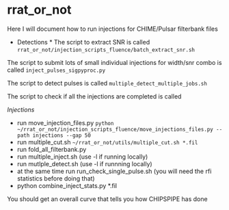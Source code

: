 # rrat_or_not

Here I will document how to run injections for CHIME/Pulsar filterbank files
* Detections *
The script to extract SNR is called `rrat_or_not/injection_scripts_fluence/batch_extract_snr.sh`

The script to submit lots of small individual injections for width/snr combo is called `inject_pulses_sigpyproc.py`

The script to detect pulses is called `multiple_detect_multiple_jobs.sh`

The script to check if all the injections are completed is called

*Injections*
- run move_injection_files.py
`python ~/rrat_or_not/injection_scripts_fluence/move_injections_files.py --path injections --gap 50`
- run multiple_cut.sh
`~/rrat_or_not/utils/multiple_cut.sh *.fil`
- run fold_all_filterbank.py
- run multiple_inject.sh (use -l if running locally)
- run mutlple_detect.sh (use -l if runnning locally)
- at the same time run run_check_single_pulse.sh (you will need the rfi statistics before doing that)
- python combine_inject_stats.py *.fil

You should get an overall curve that tells you how CHIPSPIPE has done

